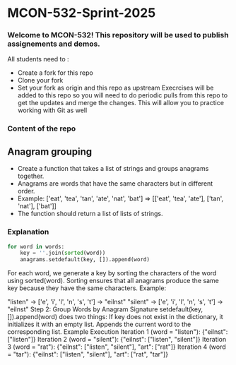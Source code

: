 # MCON-532-Sprint-2025
### Welcome to MCON-532! This repository will be used to publish assignements and demos.
All students need to :
- Create a fork for this repo
- Clone your fork
- Set your fork as origin and this repo as upstream
Execrcises will be added to this repo so you will need to do periodic pulls from this repo to get the updates and merge the changes.
This will allow you to practice working with Git as well

### Content of the repo
## Anagram grouping 
- Create a function that takes a list of strings and groups anagrams together.
- Anagrams are words that have the same characters but in different order.
- Example: ['eat', 'tea', 'tan', 'ate', 'nat', 'bat'] => [['eat', 'tea', 'ate'], ['tan', 'nat'], ['bat']]
- The function should return a list of lists of strings.   

### Explanation
```python
for word in words:
    key = ''.join(sorted(word))
    anagrams.setdefault(key, []).append(word)
```
For each word, we generate a key by sorting the characters of the word using sorted(word).
Sorting ensures that all anagrams produce the same key because they have the same characters.
Example:

"listen" -> ['e', 'i', 'l', 'n', 's', 't'] -> "eilnst"
"silent" -> ['e', 'i', 'l', 'n', 's', 't'] -> "eilnst"
Step 2: Group Words by Anagram Signature
setdefault(key, []).append(word) does two things:
If key does not exist in the dictionary, it initializes it with an empty list.
Appends the current word to the corresponding list.
Example Execution
Iteration 1 (word = "listen"): {"eilnst": ["listen"]}
Iteration 2 (word = "silent"): {"eilnst": ["listen", "silent"]}
Iteration 3 (word = "rat"): {"eilnst": ["listen", "silent"], "art": ["rat"]}
Iteration 4 (word = "tar"): {"eilnst": ["listen", "silent"], "art": ["rat", "tar"]}

